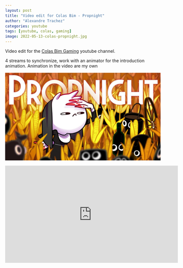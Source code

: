 ```yaml
---
layout: post
title: "Video edit for Colas Bim - Propnight"
author: "Alexandre Trachez"
categories: youtube
tags: [youtube, colas, gaming]
image: 2022-05-13-colas-propnight.jpg
---
```


Video edit for the [Colas Bim Gaming](https://www.youtube.com/c/COLASBIMGAMING) youtube channel.

4 streams to synchronize, work with an animator for the introduction animation. Animation in the video are my own

[![Youtube link](../assets/img/2022-05-13-colas-propnight.jpg)](https://www.youtube.com/watch?v=tWRdYtWA1SU)

<iframe width="560" height="315" src="https://www.youtube.com/embed/tWRdYtWA1SU" title="Colas Bim Gaming - Propnight" frameborder="0" allow="accelerometer; autoplay; clipboard-write; encrypted-media; picture-in-picture" allowfullscreen></iframe>